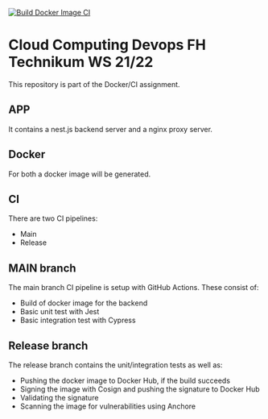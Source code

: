[![Build Docker Image CI](https://github.com/mbpf1090/cc-devops/actions/workflows/docker-build.yml/badge.svg?branch=main)](https://github.com/mbpf1090/cc-devops/actions/workflows/docker-build.yml)


# Cloud Computing Devops FH Technikum WS 21/22

This repository is part of the Docker/CI assignment.
## APP
It contains a nest.js backend server and a nginx proxy server.
## Docker
For both a docker image will be generated.
## CI
There are two CI pipelines:
- Main
- Release

## MAIN branch
The main branch CI pipeline is setup with GitHub Actions.
These consist of:
- Build of docker image for the backend
- Basic unit test with Jest
- Basic integration test with Cypress

## Release branch
The release branch contains the unit/integration tests as well as:
- Pushing the docker image to Docker Hub, if the build succeeds
- Signing the image with Cosign and pushing the signature to Docker Hub
- Validating the signature
- Scanning the image for vulnerabilities using Anchore

